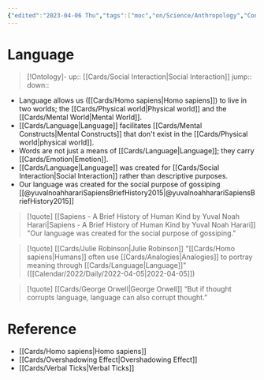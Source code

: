 ```yaml
---
{"edited":"2023-04-06 Thu","tags":["moc","on/Science/Anthropology","Concept"],"date created":"2022-02-20 Sun","dg-publish":true,"permalink":"/cards/language/","dgPassFrontmatter":true}
---
```


# Language

> [!Ontology]-
> up:: [[Cards/Social Interaction\|Social Interaction]]
> jump::
> down:: 

- Language allows us ([[Cards/Homo sapiens\|Homo sapiens]]) to live in two worlds; the [[Cards/Physical world\|Physical world]] and the [[Cards/Mental World\|Mental World]].
- [[Cards/Language\|Language]] facilitates [[Cards/Mental Constructs\|Mental Constructs]] that don't exist in the [[Cards/Physical world\|physical world]].
- Words are not just a means of [[Cards/Language\|Language]]; they carry [[Cards/Emotion\|Emotion]].
- [[Cards/Language\|Language]] was created for [[Cards/Social Interaction\|Social Interaction]] rather than descriptive purposes.
- Our language was created for the social purpose of gossiping [[@yuvalnoahharariSapiensBriefHistory2015\|@yuvalnoahharariSapiensBriefHistory2015]]

> [!quote] [[Sapiens - A Brief History of Human Kind by Yuval Noah Harari\|Sapiens - A Brief History of Human Kind by Yuval Noah Harari]]
> "Our language was created for the social purpose of gossiping."

> [!quote] [[Cards/Julie Robinson\|Julie Robinson]]
> "[[Cards/Homo sapiens\|Humans]] often use [[Cards/Analogies\|Analogies]] to portray meaning through [[Cards/Language\|Language]]" ([[Calendar/2022/Daily/2022-04-05\|2022-04-05]])

> [!quote] [[Cards/George Orwell\|George Orwell]]
> “But if thought corrupts language, language can also corrupt thought.”

# Reference
- [[Cards/Homo sapiens\|Homo sapiens]]
- [[Cards/Overshadowing Effect\|Overshadowing Effect]]
- [[Cards/Verbal Ticks\|Verbal Ticks]]